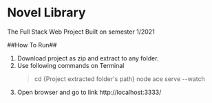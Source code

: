 # Novel Library
The Full Stack Web Project
Built on semester 1/2021

##How To Run##
1. Download project as zip and extract to any folder.
2. Use following commands on Terminal
   > cd {Project extracted folder's path}
   > node ace serve --watch
3. Open browser and go to link http://localhost:3333/

